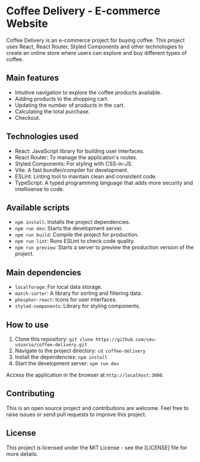 # Coffee Delivery - E-commerce Website

Coffee Delivery is an e-commerce project for buying coffee. This project uses React, React Router, Styled Components and other technologies to create an online store where users can explore and buy different types of coffee.
  
## Main features

- Intuitive navigation to explore the coffee products available.
- Adding products to the shopping cart.
- Updating the number of products in the cart.
- Calculating the total purchase.
- Checkout.

## Technologies used

- React: JavaScript library for building user interfaces.
- React Router: To manage the application's routes.
- Styled Components: For styling with CSS-in-JS.
- Vite: A fast bundler/compiler for development.
- ESLint: Linting tool to maintain clean and consistent code.
- TypeScript: A typed programming language that adds more security and intellisense to code.

## Available scripts

- `npm install`: Installs the project dependencies.
- `npm run dev`: Starts the development server.
- `npm run build`: Compile the project for production.
- `npm run lint`: Runs ESLint to check code quality.
- `npm run preview`: Starts a server to preview the production version of the project.

## Main dependencies

- `localforage`: For local data storage.
- `match-sorter`: A library for sorting and filtering data.
- `phosphor-react`: Icons for user interfaces.
- `styled-components`: Library for styling components.

## How to use

1. Clone this repository: `git clone https://github.com/seu-usuario/coffee-delivery.git`
2. Navigate to the project directory: `cd coffee-delivery`
3. Install the dependencies: `npm install`
4. Start the development server: `npm run dev`

Access the application in the browser at `http://localhost:3000`.

## Contributing

This is an open source project and contributions are welcome. Feel free to raise issues or send pull requests to improve this project.

## License

This project is licensed under the MIT License - see the [LICENSE] file for more details.
